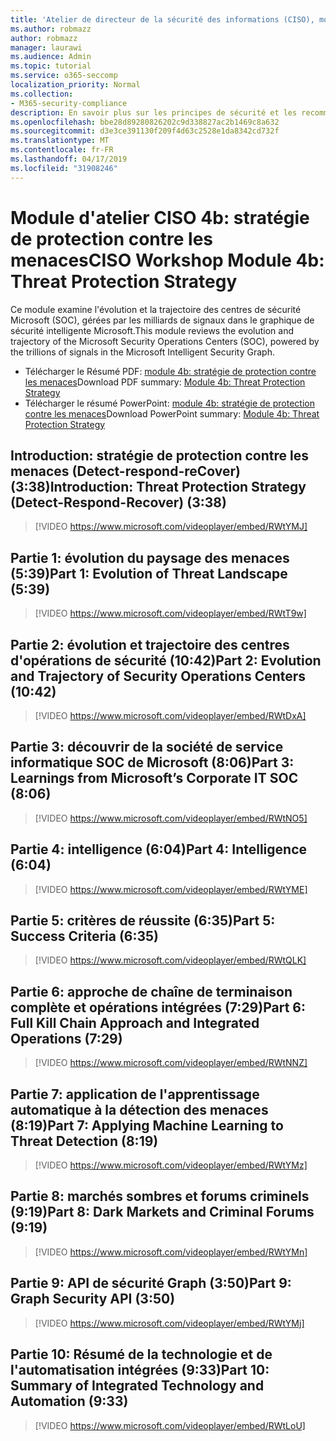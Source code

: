 ```yaml
---
title: 'Atelier de directeur de la sécurité des informations (CISO), module 4b: stratégie de protection contre les menaces'
ms.author: robmazz
author: robmazz
manager: laurawi
ms.audience: Admin
ms.topic: tutorial
ms.service: o365-seccomp
localization_priority: Normal
ms.collection:
- M365-security-compliance
description: En savoir plus sur les principes de sécurité et les recommandations pour la modernisation de la sécurité dans votre organisation.
ms.openlocfilehash: bbe28d89280826202c9d338827ac2b1469c8a632
ms.sourcegitcommit: d3e3ce391130f209f4d63c2528e1da8342cd732f
ms.translationtype: MT
ms.contentlocale: fr-FR
ms.lasthandoff: 04/17/2019
ms.locfileid: "31908246"
---
```

# <a name="ciso-workshop-module-4b-threat-protection-strategy"></a><span data-ttu-id="9060a-103">Module d'atelier CISO 4b: stratégie de protection contre les menaces</span><span class="sxs-lookup"><span data-stu-id="9060a-103">CISO Workshop Module 4b: Threat Protection Strategy</span></span> 

<span data-ttu-id="9060a-104">Ce module examine l'évolution et la trajectoire des centres de sécurité Microsoft (SOC), gérées par les milliards de signaux dans le graphique de sécurité intelligente Microsoft.</span><span class="sxs-lookup"><span data-stu-id="9060a-104">This module reviews the evolution and trajectory of the Microsoft Security Operations Centers (SOC), powered by the trillions of signals in the Microsoft Intelligent Security Graph.</span></span>

- <span data-ttu-id="9060a-105">Télécharger le Résumé PDF: [module 4b: stratégie de protection contre les menaces](media/ciso-workshop-4b-threat-protection-strategy.pdf)</span><span class="sxs-lookup"><span data-stu-id="9060a-105">Download PDF summary: [Module 4b: Threat Protection Strategy](media/ciso-workshop-4b-threat-protection-strategy.pdf)</span></span>
- <span data-ttu-id="9060a-106">Télécharger le résumé PowerPoint: [module 4b: stratégie de protection contre les menaces](https://docs.microsoft.com/office365/securitycompliance/media/ciso-workshop-4b-threat-protection-strategy.pptx)</span><span class="sxs-lookup"><span data-stu-id="9060a-106">Download PowerPoint summary: [Module 4b: Threat Protection Strategy](https://docs.microsoft.com/office365/securitycompliance/media/ciso-workshop-4b-threat-protection-strategy.pptx)</span></span>

## <a name="introduction-threat-protection-strategy-detect-respond-recover-338"></a><span data-ttu-id="9060a-107">Introduction: stratégie de protection contre les menaces (Detect-respond-reCover) (3:38)</span><span class="sxs-lookup"><span data-stu-id="9060a-107">Introduction: Threat Protection Strategy (Detect-Respond-Recover) (3:38)</span></span>

> [!VIDEO https://www.microsoft.com/videoplayer/embed/RWtYMJ]

## <a name="part-1-evolution-of-threat-landscape-539"></a><span data-ttu-id="9060a-108">Partie 1: évolution du paysage des menaces (5:39)</span><span class="sxs-lookup"><span data-stu-id="9060a-108">Part 1: Evolution of Threat Landscape (5:39)</span></span>

> [!VIDEO https://www.microsoft.com/videoplayer/embed/RWtT9w]

## <a name="part-2-evolution-and-trajectory-of-security-operations-centers-1042"></a><span data-ttu-id="9060a-109">Partie 2: évolution et trajectoire des centres d'opérations de sécurité (10:42)</span><span class="sxs-lookup"><span data-stu-id="9060a-109">Part 2: Evolution and Trajectory of Security Operations Centers (10:42)</span></span>

> [!VIDEO https://www.microsoft.com/videoplayer/embed/RWtDxA]

## <a name="part-3-learnings-from-microsofts-corporate-it-soc-806"></a><span data-ttu-id="9060a-110">Partie 3: découvrir de la société de service informatique SOC de Microsoft (8:06)</span><span class="sxs-lookup"><span data-stu-id="9060a-110">Part 3: Learnings from Microsoft’s Corporate IT SOC (8:06)</span></span>

> [!VIDEO https://www.microsoft.com/videoplayer/embed/RWtNO5]

## <a name="part-4-intelligence-604"></a><span data-ttu-id="9060a-111">Partie 4: intelligence (6:04)</span><span class="sxs-lookup"><span data-stu-id="9060a-111">Part 4: Intelligence (6:04)</span></span>

> [!VIDEO https://www.microsoft.com/videoplayer/embed/RWtYME]

## <a name="part-5-success-criteria-635"></a><span data-ttu-id="9060a-112">Partie 5: critères de réussite (6:35)</span><span class="sxs-lookup"><span data-stu-id="9060a-112">Part 5: Success Criteria (6:35)</span></span>

> [!VIDEO https://www.microsoft.com/videoplayer/embed/RWtQLK]

## <a name="part-6-full-kill-chain-approach-and-integrated-operations-729"></a><span data-ttu-id="9060a-113">Partie 6: approche de chaîne de terminaison complète et opérations intégrées (7:29)</span><span class="sxs-lookup"><span data-stu-id="9060a-113">Part 6: Full Kill Chain Approach and Integrated Operations (7:29)</span></span>

> [!VIDEO https://www.microsoft.com/videoplayer/embed/RWtNNZ]

## <a name="part-7-applying-machine-learning-to-threat-detection-819"></a><span data-ttu-id="9060a-114">Partie 7: application de l'apprentissage automatique à la détection des menaces (8:19)</span><span class="sxs-lookup"><span data-stu-id="9060a-114">Part 7: Applying Machine Learning to Threat Detection (8:19)</span></span>

> [!VIDEO https://www.microsoft.com/videoplayer/embed/RWtYMz]

## <a name="part-8-dark-markets-and-criminal-forums-919"></a><span data-ttu-id="9060a-115">Partie 8: marchés sombres et forums criminels (9:19)</span><span class="sxs-lookup"><span data-stu-id="9060a-115">Part 8: Dark Markets and Criminal Forums (9:19)</span></span>

> [!VIDEO https://www.microsoft.com/videoplayer/embed/RWtYMn]

## <a name="part-9-graph-security-api-350"></a><span data-ttu-id="9060a-116">Partie 9: API de sécurité Graph (3:50)</span><span class="sxs-lookup"><span data-stu-id="9060a-116">Part 9: Graph Security API (3:50)</span></span>

> [!VIDEO https://www.microsoft.com/videoplayer/embed/RWtYMj]

## <a name="part-10-summary-of-integrated-technology-and-automation-933"></a><span data-ttu-id="9060a-117">Partie 10: Résumé de la technologie et de l'automatisation intégrées (9:33)</span><span class="sxs-lookup"><span data-stu-id="9060a-117">Part 10: Summary of Integrated Technology and Automation (9:33)</span></span>

> [!VIDEO https://www.microsoft.com/videoplayer/embed/RWtLoU]